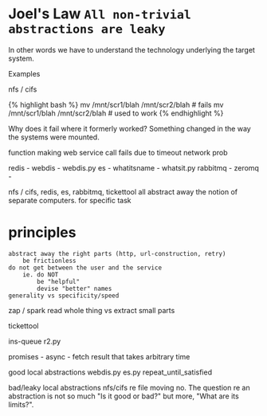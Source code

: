 Joel's Law `All non-trivial abstractions are leaky`
===================================================

In other words we have to understand the technology underlying the target
system.


Examples

nfs / cifs

{% highlight bash %}
mv /mnt/scr1/blah /mnt/scr2/blah # fails
mv /mnt/scr1/blah /mnt/scr2/blah # used to work
{% endhighlight %}

Why does it fail where it formerly worked?   Something changed in the way the
systems were mounted.







function making web service call
    fails due to
        timeout
        network prob


redis - webdis - webdis.py
es - whatitsname - whatsit.py
rabbitmq -
zeromq -

nfs / cifs, redis, es, rabbitmq, tickettool
    all abstract away the notion of separate computers.
        for specific task

# principles #
    abstract away the right parts (http, url-construction, retry)
        be frictionless
    do not get between the user and the service
        ie. do NOT
            be "helpful"
            devise "better" names
    generality vs specificity/speed


zap / spark
    read whole thing vs
    extract small parts

tickettool

ins-queue
    r2.py


promises - async - fetch result that takes arbitrary time


good local abstractions
    webdis.py
    es.py
    repeat_until_satisfied


bad/leaky local abstractions
    nfs/cifs  re file moving
    no.   The question re an abstraction is not so much "Is it good or bad?"
    but more,  "What are its limits?".





